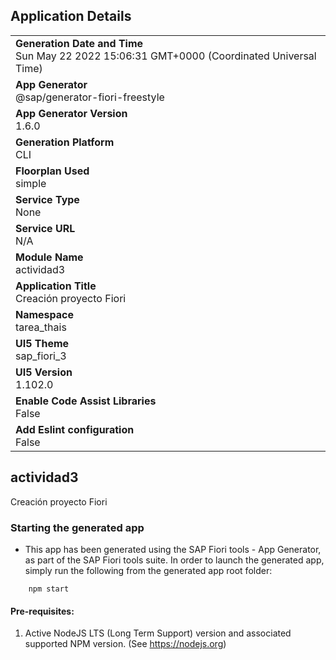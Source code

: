 ## Application Details
|               |
| ------------- |
|**Generation Date and Time**<br>Sun May 22 2022 15:06:31 GMT+0000 (Coordinated Universal Time)|
|**App Generator**<br>@sap/generator-fiori-freestyle|
|**App Generator Version**<br>1.6.0|
|**Generation Platform**<br>CLI|
|**Floorplan Used**<br>simple|
|**Service Type**<br>None|
|**Service URL**<br>N/A
|**Module Name**<br>actividad3|
|**Application Title**<br>Creación proyecto Fiori|
|**Namespace**<br>tarea_thais|
|**UI5 Theme**<br>sap_fiori_3|
|**UI5 Version**<br>1.102.0|
|**Enable Code Assist Libraries**<br>False|
|**Add Eslint configuration**<br>False|

## actividad3

Creación proyecto Fiori

### Starting the generated app

-   This app has been generated using the SAP Fiori tools - App Generator, as part of the SAP Fiori tools suite.  In order to launch the generated app, simply run the following from the generated app root folder:

```
    npm start
```

#### Pre-requisites:

1. Active NodeJS LTS (Long Term Support) version and associated supported NPM version.  (See https://nodejs.org)


